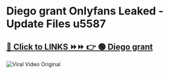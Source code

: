 
 # Diego grant Onlyfans Leaked - Update Files u5587

## <h2><a href="https://clipsfans.com/Diego_grant&ref=git">🔗 Click to LINKS ⏩⏩ 👉 🟢 Diego grant </a></h2>

<a href="https://clipsfans.com/Diego_grant&ref=git" rel="nofollow" data-target="animated-image.originalLink"><img src="https://i.ibb.co.com/xMMVF88/686577567.gif" alt="Viral Video Original" style="max-width: 100%; display: inline-block;" data-target="animated-image.originalImage"></a>

